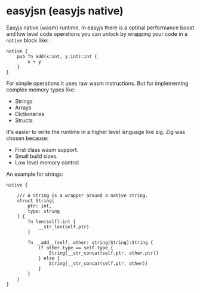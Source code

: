 # easyjsn (easyjs native)
Easyjs native (wasm) runtime. In easyjs there is a optinal performance boost and low level code operations you can unlock by wrapping your code in a `native` block like:

```easyjs
native {
    pub fn add(x:int, y:int):int {
        x + y
    }
}
```
For simple operations it uses raw wasm instructions. But for implementing complex memory types like:
- Strings
- Arrays
- Dictionaries
- Structs

It's easier to write the runtime in a higher level language like zig. Zig was chosen because:
- First class wasm support.
- Small build sizes.
- Low level memory control

An example for strings:
```easyjs
native {

    /// A String is a wrapper around a native string.
    struct String[
        ptr: int,
        type: string
    ] {
        fn len(self):int {
            __str_len(self.ptr)
        }

        fn __add__(self, other: string|String):String {
            if other.type == self.type {
                String(__str_concat(self.ptr, other.ptr))
            } else {
                String(__str_concat(self.ptr, other))
            }
        }
    }
}
```